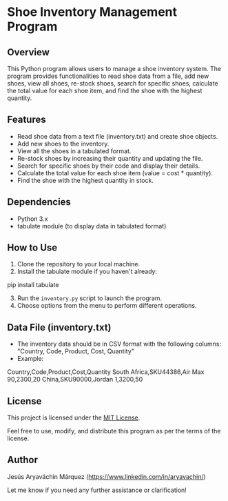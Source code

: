 # Shoe Inventory Management Program

## Overview
This Python program allows users to manage a shoe inventory system. The program provides functionalities to read shoe data from a file, add new shoes, view all shoes, re-stock shoes, search for specific shoes, calculate the total value for each shoe item, and find the shoe with the highest quantity.

## Features
- Read shoe data from a text file (inventory.txt) and create shoe objects.
- Add new shoes to the inventory.
- View all the shoes in a tabulated format.
- Re-stock shoes by increasing their quantity and updating the file.
- Search for specific shoes by their code and display their details.
- Calculate the total value for each shoe item (value = cost * quantity).
- Find the shoe with the highest quantity in stock.

## Dependencies
- Python 3.x
- tabulate module (to display data in tabulated format)

## How to Use
1. Clone the repository to your local machine.
2. Install the tabulate module if you haven't already:

pip install tabulate

3. Run the `inventory.py` script to launch the program.
4. Choose options from the menu to perform different operations.

## Data File (inventory.txt)
- The inventory data should be in CSV format with the following columns: "Country, Code, Product, Cost, Quantity"
- Example:

Country,Code,Product,Cost,Quantity
South Africa,SKU44386,Air Max 90,2300,20
China,SKU90000,Jordan 1,3200,50

## License
This project is licensed under the [MIT License](LICENSE).

Feel free to use, modify, and distribute this program as per the terms of the license.

## Author
Jesús Aryaváchin Márquez (https://www.linkedin.com/in/aryavachin/)

Let me know if you need any further assistance or clarification!
